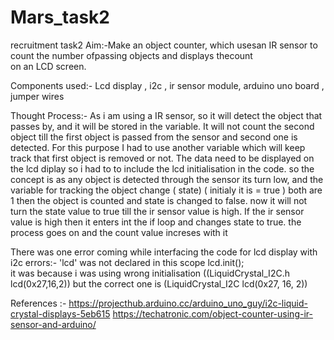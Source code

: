 # Mars_task2
recruitment task2
Aim:-Make an object counter, which usesan IR sensor to count the number ofpassing objects and displays thecount on an LCD screen.

Components used:- Lcd display , i2c , ir sensor module, arduino uno board , jumper wires

Thought Process:- As i am using a IR sensor, so it will detect the object that passes by, and it will be stored in the variable. It will not count the second object till the first object is passed from the sensor and second one  is detected. For this purpose I had to use another variable which will keep track that first object is removed or not. The data need to be displayed on the lcd diplay so i had to to include the lcd initialisation in the code.
so the concept is as any object is detected through the sensor its turn low, and the variable for tracking the object change ( state) ( initialy it is = true ) both are 1 then the object is counted and state is changed to false. now it will not turn the state value to true till the ir sensor value is high. If the ir sensor value is high then it enters int the if loop and changes state to true. the process goes on and the count value increses with it 

There was one error coming while interfacing the code for lcd display with i2c 
errors:-
'lcd' was not declared in this scope lcd.init();  
it was because i was using wrong initialisation ((LiquidCrystal_I2C.h lcd(0x27,16,2)) but the correct one is (LiquidCrystal_I2C lcd(0x27,  16, 2))

References :-
https://projecthub.arduino.cc/arduino_uno_guy/i2c-liquid-crystal-displays-5eb615
https://techatronic.com/object-counter-using-ir-sensor-and-arduino/ 



